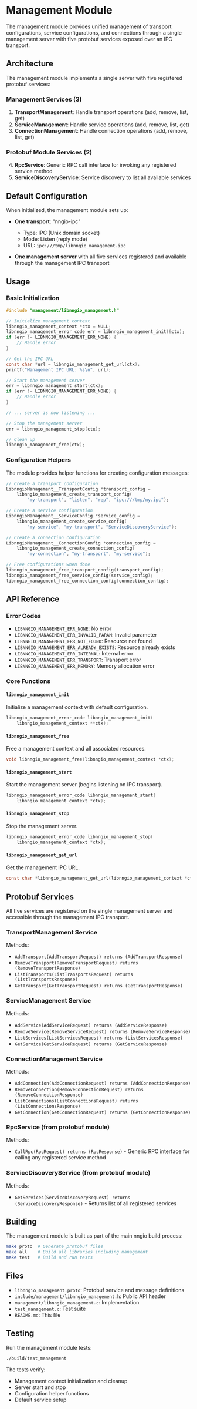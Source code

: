 # Management Module

The management module provides unified management of transport configurations, service configurations, and connections through a single management server with five protobuf services exposed over an IPC transport.

## Architecture

The management module implements a single server with five registered protobuf services:

### Management Services (3)
1. **TransportManagement**: Handle transport operations (add, remove, list, get)
2. **ServiceManagement**: Handle service operations (add, remove, list, get)
3. **ConnectionManagement**: Handle connection operations (add, remove, list, get)

### Protobuf Module Services (2)
4. **RpcService**: Generic RPC call interface for invoking any registered service method
5. **ServiceDiscoveryService**: Service discovery to list all available services

## Default Configuration

When initialized, the management module sets up:

- **One transport**: "nngio-ipc" 
  - Type: IPC (Unix domain socket)
  - Mode: Listen (reply mode)
  - URL: `ipc:///tmp/libnngio_management.ipc`

- **One management server** with all five services registered and available through the management IPC transport

## Usage

### Basic Initialization

```c
#include "management/libnngio_management.h"

// Initialize management context
libnngio_management_context *ctx = NULL;
libnngio_management_error_code err = libnngio_management_init(&ctx);
if (err != LIBNNGIO_MANAGEMENT_ERR_NONE) {
    // Handle error
}

// Get the IPC URL
const char *url = libnngio_management_get_url(ctx);
printf("Management IPC URL: %s\n", url);

// Start the management server
err = libnngio_management_start(ctx);
if (err != LIBNNGIO_MANAGEMENT_ERR_NONE) {
    // Handle error
}

// ... server is now listening ...

// Stop the management server
err = libnngio_management_stop(ctx);

// Clean up
libnngio_management_free(ctx);
```

### Configuration Helpers

The module provides helper functions for creating configuration messages:

```c
// Create a transport configuration
LibnngioManagement__TransportConfig *transport_config =
    libnngio_management_create_transport_config(
        "my-transport", "listen", "rep", "ipc:///tmp/my.ipc");

// Create a service configuration
LibnngioManagement__ServiceConfig *service_config =
    libnngio_management_create_service_config(
        "my-service", "my-transport", "ServiceDiscoveryService");

// Create a connection configuration
LibnngioManagement__ConnectionConfig *connection_config =
    libnngio_management_create_connection_config(
        "my-connection", "my-transport", "my-service");

// Free configurations when done
libnngio_management_free_transport_config(transport_config);
libnngio_management_free_service_config(service_config);
libnngio_management_free_connection_config(connection_config);
```

## API Reference

### Error Codes

- `LIBNNGIO_MANAGEMENT_ERR_NONE`: No error
- `LIBNNGIO_MANAGEMENT_ERR_INVALID_PARAM`: Invalid parameter
- `LIBNNGIO_MANAGEMENT_ERR_NOT_FOUND`: Resource not found
- `LIBNNGIO_MANAGEMENT_ERR_ALREADY_EXISTS`: Resource already exists
- `LIBNNGIO_MANAGEMENT_ERR_INTERNAL`: Internal error
- `LIBNNGIO_MANAGEMENT_ERR_TRANSPORT`: Transport error
- `LIBNNGIO_MANAGEMENT_ERR_MEMORY`: Memory allocation error

### Core Functions

#### `libnngio_management_init`
Initialize a management context with default configuration.

```c
libnngio_management_error_code libnngio_management_init(
    libnngio_management_context **ctx);
```

#### `libnngio_management_free`
Free a management context and all associated resources.

```c
void libnngio_management_free(libnngio_management_context *ctx);
```

#### `libnngio_management_start`
Start the management server (begins listening on IPC transport).

```c
libnngio_management_error_code libnngio_management_start(
    libnngio_management_context *ctx);
```

#### `libnngio_management_stop`
Stop the management server.

```c
libnngio_management_error_code libnngio_management_stop(
    libnngio_management_context *ctx);
```

#### `libnngio_management_get_url`
Get the management IPC URL.

```c
const char *libnngio_management_get_url(libnngio_management_context *ctx);
```

## Protobuf Services

All five services are registered on the single management server and accessible through the management IPC transport.

### TransportManagement Service

Methods:
- `AddTransport(AddTransportRequest) returns (AddTransportResponse)`
- `RemoveTransport(RemoveTransportRequest) returns (RemoveTransportResponse)`
- `ListTransports(ListTransportsRequest) returns (ListTransportsResponse)`
- `GetTransport(GetTransportRequest) returns (GetTransportResponse)`

### ServiceManagement Service

Methods:
- `AddService(AddServiceRequest) returns (AddServiceResponse)`
- `RemoveService(RemoveServiceRequest) returns (RemoveServiceResponse)`
- `ListServices(ListServicesRequest) returns (ListServicesResponse)`
- `GetService(GetServiceRequest) returns (GetServiceResponse)`

### ConnectionManagement Service

Methods:
- `AddConnection(AddConnectionRequest) returns (AddConnectionResponse)`
- `RemoveConnection(RemoveConnectionRequest) returns (RemoveConnectionResponse)`
- `ListConnections(ListConnectionsRequest) returns (ListConnectionsResponse)`
- `GetConnection(GetConnectionRequest) returns (GetConnectionResponse)`

### RpcService (from protobuf module)

Methods:
- `CallRpc(RpcRequest) returns (RpcResponse)` - Generic RPC interface for calling any registered service method

### ServiceDiscoveryService (from protobuf module)

Methods:
- `GetServices(ServiceDiscoveryRequest) returns (ServiceDiscoveryResponse)` - Returns list of all registered services

## Building

The management module is built as part of the main nngio build process:

```bash
make proto  # Generate protobuf files
make all    # Build all libraries including management
make test   # Build and run tests
```

## Files

- `libnngio_management.proto`: Protobuf service and message definitions
- `include/management/libnngio_management.h`: Public API header
- `management/libnngio_management.c`: Implementation
- `test_management.c`: Test suite
- `README.md`: This file

## Testing

Run the management module tests:

```bash
./build/test_management
```

The tests verify:
- Management context initialization and cleanup
- Server start and stop
- Configuration helper functions
- Default service setup
